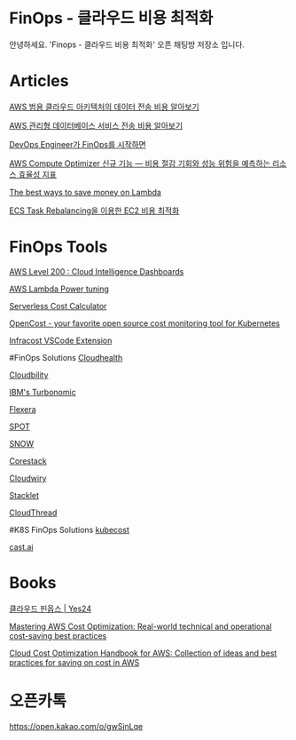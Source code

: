# FinOps - 클라우드 비용 최적화
안녕하세요. 'Finops - 클라우드 비용 최적화' 오픈 채팅방 저장소 입니다.


# Articles
[AWS 범용 클라우드 아키텍처의 데이터 전송 비용 알아보기](https://aws.amazon.com/ko/blogs/korea/overview-of-data-transfer-costs-for-common-architectures/)

[AWS 관리형 데이터베이스 서비스 전송 비용 알아보기](https://aws.amazon.com/ko/blogs/korea/exploring-data-transfer-costs-for-aws-managed-databases/)

[DevOps Engineer가 FinOps를 시작하면](https://velog.io/@sean-2016/DevOps-Engineer%EA%B0%80-FinOps%EB%A5%BC-%EC%8B%9C%EC%9E%91%ED%95%98%EB%A9%B4)

[AWS Compute Optimizer 신규 기능 — 비용 절감 기회와 성능 위험을 예측하는 리소스 효율성 지표](https://aws.amazon.com/ko/blogs/korea/new-for-aws-compute-optimizer-resource-efficiency-metrics-to-estimate-savings-opportunities-and-performance-risks/)

[The best ways to save money on Lambda](https://theburningmonk.com/2022/07/the-best-ways-to-save-money-on-lambda/)

[ECS Task Rebalancing을 이용한 EC2 비용 최적화](https://engineering.ab180.co/stories/aws-ecs-task-rebalancing-ec2-cost-optimization)


# FinOps Tools
[AWS Level 200 : Cloud Intelligence Dashboards](https://wellarchitectedlabs.com/cost/200_labs/200_cloud_intelligence/)

[AWS Lambda Power tuning](https://github.com/alexcasalboni/aws-lambda-power-tuning)

[Serverless Cost Calculator](http://serverlesscalc.com)

[OpenCost - your favorite open source cost monitoring tool for Kubernetes](https://github.com/opencost/opencost)

[Infracost VSCode Extension](https://github.com/infracost/vscode-infracost)

#FinOps Solutions
[Cloudhealth](https://cloudhealth.vmware.com/)

[Cloudbility](https://www.apptio.com/products/cloudability/)

[IBM's Turbonomic](https://www.ibm.com/cloud/turbonomic/cloud-optimization)

[Flexera](https://www.flexera.com/flexera-one/cloud-cost-optimization)

[SPOT](https://spot.io/)

[SNOW](https://www.snowsoftware.com/solutions/cloud-cost-optimization/)

[Corestack](https://www.corestack.io/)

[Cloudwiry](https://cloudwiry.com/)

[Stacklet](https://stacklet.io/)

[CloudThread](https://www.cloudthread.io/)


#K8S FinOps Solutions
[kubecost](https://www.kubecost.com/)

[cast.ai](https://cast.ai/)


# Books
[클라우드 핀옵스 | Yes24](http://www.yes24.com/Product/Goods/95560145)

[Mastering AWS Cost Optimization: Real-world technical and operational cost-saving best practices](https://www.amazon.com/Mastering-AWS-Cost-Optimization-operational/dp/965572803X)

[Cloud Cost Optimization Handbook for AWS: Collection of ideas and best practices for saving on cost in AWS](https://www.amazon.com/Cloud-Cost-Optimization-Handbook-AWS/dp/0578529963/ref=pd_lpo_3?pd_rd_i=0578529963&psc=1)


# 오픈카톡
https://open.kakao.com/o/gwSjnLqe

